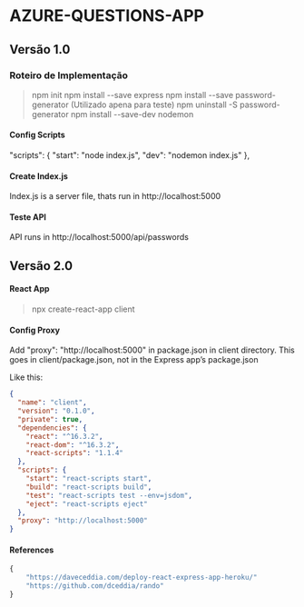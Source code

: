 # AZURE-QUESTIONS-APP

## Versão 1.0

### Roteiro de Implementação

> npm init
> npm install --save express
> npm install --save password-generator (Utilizado apena para teste)
> npm uninstall -S password-generator
> npm install --save-dev nodemon

#### Config Scripts

"scripts": {
  "start": "node index.js",
  "dev": "nodemon index.js"
},

#### Create Index.js

Index.js is a server file, thats run in http://localhost:5000

#### Teste API

API runs in http://localhost:5000/api/passwords



## Versão 2.0

#### React App

> npx create-react-app client

#### Config Proxy

Add "proxy": "http://localhost:5000" in package.json in client directory.
This goes in client/package.json, not in the Express app’s package.json

Like this: 

```json
{
  "name": "client",
  "version": "0.1.0",
  "private": true,
  "dependencies": {
    "react": "^16.3.2",
    "react-dom": "^16.3.2",
    "react-scripts": "1.1.4"
  },
  "scripts": {
    "start": "react-scripts start",
    "build": "react-scripts build",
    "test": "react-scripts test --env=jsdom",
    "eject": "react-scripts eject"
  },
  "proxy": "http://localhost:5000"
}

```





#### References 
```javaScript
{
    "https://daveceddia.com/deploy-react-express-app-heroku/"
    "https://github.com/dceddia/rando"
}
```